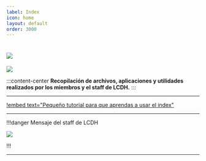 ```yaml
---
label: Index
icon: home
layout: default
order: 3000
---
```


# ![](https://i.postimg.cc/x1NF5Y7F/banner-lcdh.png)


![](https://i.postimg.cc/Tw1X6rmP/Proyecto-nuevo-27.png)


:::content-center
**Recopilación de archivos, aplicaciones y utilidades realizados por los miembros y el staff de LCDH.**
:::


---


[!embed text="Pequeño tutorial para que aprendas a usar el index"](https://www.youtube.com/watch?v=bSdQj4cgvCo&feature=youtu.be)



---



!!!danger Mensaje del staff de LCDH


![](https://i.postimg.cc/QCwnp1xf/LCDH-HOLA-1.png)


!!!


---


